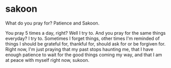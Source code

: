 # sakoon
<head>
What do you pray for?
<b>
</b>
Patience and Sakoon.
</head>
<body>
<p> You pray 5 times a day, right? Well I try to. And you pray for the same things everyday? I try to. Sometimes I forget things, other times I'm reminded of things I should be grateful for, thankful for, should ask for or be forgiven for. Right now, I'm just praying that my past stops haunting me, that I have enough patience to wait for the good things coming my way, and that I am at peace with myself right now, sukoon. </p>
